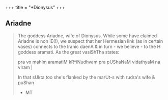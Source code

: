 +++
title = "+Dionysus"
+++

## Ariadne
> The goddess Ariadne, wife of Dionysus. While some have claimed Ariadne is non IE(!), we suspect that her Hermesian link (as in certain vases) connects to the Iranic daenA & in turn - we believe - to the H goddess aramati. As the great vasiShTha states:  
>
> pra vo mahIm aramatiM kR^iNudhvam pra pUShaNaM vidathyaM na vIram |
> 
> In that sUkta too she's flanked by the marUt-s with rudra's wife & puShan
> - MT
